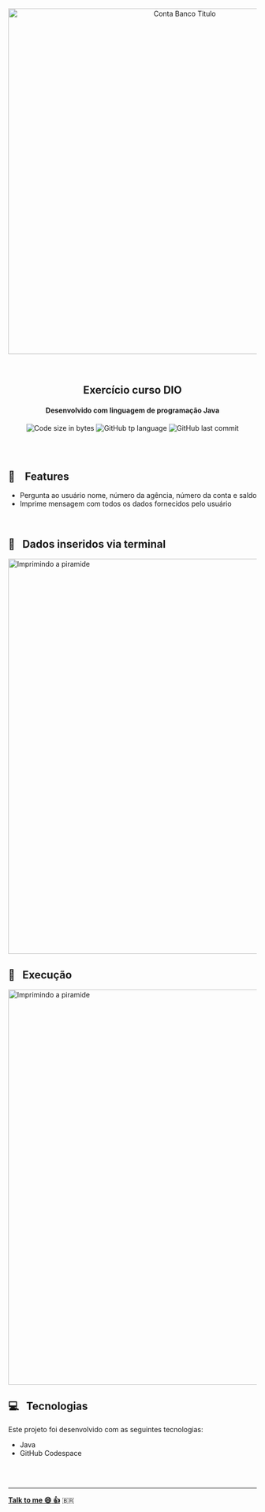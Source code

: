 <p align="center">
<br>
  <img  width="700px" alt="Conta Banco Titulo" src="https://res.cloudinary.com/dxijjbby3/image/upload/v1718582465/contaBanco/795ee2153fbeb44cd53836958d01762a_svnkmu.png"/>
</p>
<br>
  <h2 align="center">
      Exercício curso DIO
<br>
  </h2>
  <h4 align="center">Desenvolvido com linguagem de programação Java</h4>
  <p align="center">
  <img alt="Code size in bytes" src="https://img.shields.io/github/languages/code-size/larissayasmim/simulandoContaBancaria?color=red">
  <img alt="GitHub tp language" src="https://img.shields.io/github/languages/top/larissayasmim/simulandoContaBancaria?color=white">
  <img alt="GitHub last commit" src="https://img.shields.io/github/last-commit/larissayasmim/simulandoContaBancaria?color=red">
</p>
<br>
<br>

## :gem: &nbsp;&nbsp; Features
- Pergunta ao usuário nome, número da agência, número da conta e saldo
- Imprime mensagem com todos os dados fornecidos pelo usuário
<br>

## 🏦 &nbsp; Dados inseridos via terminal
<img align="center" height="auto" width="800" alt="Imprimindo a piramide" src="https://res.cloudinary.com/dxijjbby3/image/upload/v1718571073/contaBanco/Captura_de_tela_de_2024-06-16_17-50-03_vqq0sl.png"/>
<br>

## 🏦 &nbsp; Execução
<img align="center" height="auto" width="800" alt="Imprimindo a piramide" src="https://res.cloudinary.com/dxijjbby3/image/upload/v1718571035/contaBanco/Grava%C3%A7%C3%A3o_de_tela_de_16-06-2024_17_45_42_online-video-cutter.com_hbupsc.gif"/>
<br>

## :computer:  &nbsp; Tecnologias
Este projeto foi desenvolvido com as seguintes tecnologias:

- Java
- GitHub Codespace

<br>

<br>

---

**[Talk to me :smile:&nbsp;:thumbsup:](https://www.linkedin.com/in/larissayasmimpa)** <span>&#x1f1e7;&#x1f1f7;</span>

